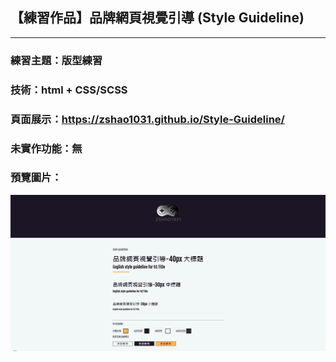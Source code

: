 ## 【練習作品】品牌網頁視覺引導 (Style Guideline)
***
### 練習主題：版型練習
### 技術：html + CSS/SCSS
### 頁面展示：<https://zshao1031.github.io/Style-Guideline/>
### 未實作功能：無

### 預覽圖片：
![預覽圖片](img/thumbnail.jpg)

